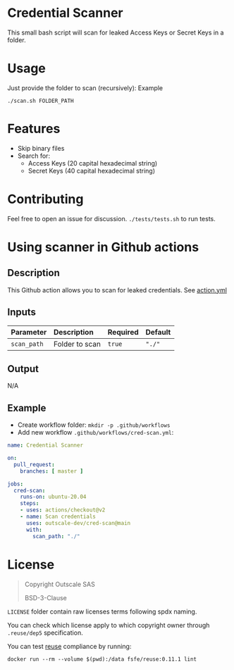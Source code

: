 # Credential Scanner

This small bash script will scan for leaked Access Keys or Secret Keys in a folder.

# Usage

Just provide the folder to scan (recursively):
Example
```
./scan.sh FOLDER_PATH
```

# Features

- Skip binary files
- Search for:
  - Access Keys (20 capital hexadecimal string)
  - Secret Keys (40 capital hexadecimal string)

# Contributing

Feel free to open an issue for discussion.
`./tests/tests.sh` to run tests.


# Using scanner in Github actions

## Description

This Github action allows you to scan for leaked credentials.
See [action.yml](action.yml)

## Inputs

| Parameter           | Description                                                           | Required | Default   |
| :------------------ | :-------------------------------------------------------------------- | :------- | :-------- |
| `scan_path`         | Folder to scan                                                        | `true`   | `"./"`    |

## Output
N/A

## Example

- Create workflow folder: `mkdir -p .github/workflows`
- Add new workflow `.github/workflows/cred-scan.yml`:

```yaml
name: Credential Scanner

on:
  pull_request:
    branches: [ master ]

jobs:
  cred-scan:
    runs-on: ubuntu-20.04
    steps:
    - uses: actions/checkout@v2
    - name: Scan credentials
      uses: outscale-dev/cred-scan@main
      with:
        scan_path: "./"
```

# License

> Copyright Outscale SAS
>
> BSD-3-Clause

`LICENSE` folder contain raw licenses terms following spdx naming.

You can check which license apply to which copyright owner through `.reuse/dep5` specification.

You can test [reuse](https://reuse.software/.) compliance by running:
```
docker run --rm --volume $(pwd):/data fsfe/reuse:0.11.1 lint
```

